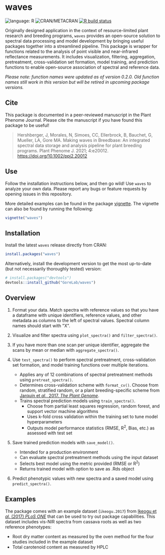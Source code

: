 # waves

<!-- badges: start -->
![language: R](https://img.shields.io/badge/language-R-blue.svg)
![CRAN/METACRAN](https://img.shields.io/cran/v/waves?label=CRAN)
[![R build status](https://github.com/GoreLab/waves/workflows/R-CMD-check/badge.svg)](https://github.com/GoreLab/waves/actions)
<!-- badges: end -->

Originally designed application in the context of resource-limited plant research and breeding programs, `waves` provides an open-source solution to spectral data processing and model development by bringing useful packages together into a streamlined pipeline. This package is wrapper for functions related to the analysis of point visible and near-infrared reflectance measurements. It includes visualization, filtering, aggregation, pretreatment, cross-validation set formation, model training, and prediction functions to enable open-source association of spectral and reference data. 

*Please note: function names were updated as of version 0.2.0. Old function names still work in this version but will be retired in upcoming package versions.*

## Cite
This package is documented in a peer-reviewed manuscript in the Plant Phenome Journal. Please cite the manuscript if you have found this package to be useful! 

> Hershberger, J, Morales, N, Simoes, CC, Ellerbrock, B, Bauchet, G, Mueller, LA, Gore MA. Making waves in Breedbase: An integrated spectral data storage and analysis pipeline for plant breeding programs. Plant Phenome J. 2021; 4:e20012. https://doi.org/10.1002/ppj2.20012


## Use

Follow the installation instructions below, and then go wild! Use `waves` to analyze your own data. Please report any bugs or feature requests by opening issues in this repository.

More detailed examples can be found in the package [vignette](https://gorelab.github.io/waves/articles/waves.html). The vignette can also be found by running the following:
``` r
vignette("waves")
```

## Installation
Install the latest `waves` release directly from CRAN: 
``` r
install.packages("waves")
```
Alternatively, install the development version to get the most up-to-date (but not necessarily thoroughly tested) version:
``` r
# install.packages("devtools")
devtools::install_github("GoreLab/waves")
```

## Overview
1. Format your data. Match spectra with reference values so that you have a dataframe with unique identifiers, reference values, and other metadata as columns to the left of spectral values. Spectral column names should start with "X".

2. Visualize and filter spectra using `plot_spectra()` and `filter_spectra()`.

3. If you have more than one scan per unique identifier, aggregate the scans by mean or median with `aggregate_spectra()`.

4. Use `test_spectra()` to perform spectral pretreatment, cross-validation set formation, and model training functions over multiple iterations.
    - Applies any of 12 combinations of spectral pretreatment methods using `pretreat_spectra()`.
    - Determines cross-validation scheme with `format_cv()`. Choose from random, stratified random, or a plant breeding-specific scheme from [Jarqu&iacute;n et *al.*, 2017. *The Plant Genome*](https://doi.org/10.3835/plantgenome2016.12.0130).
    - Trains spectral prediction models using `train_spectra()`.
        - Choose from partial least squares regression, random forest, and support vector machine algorithms
        - Uses k-fold cross validation within the training set to tune model hyperparameters
        - Outputs model performance statistics (RMSE, R<sup>2</sup>, Bias, etc.) as assessed with test set

5. Save trained prediction models with `save_model()`.
    - Intended for a production environment
    - Can evaluate spectral pretreatment methods using the input dataset
    - Selects best model using the metric provided (RMSE or  R<sup>2</sup>)
    - Returns trained model with option to save as .Rds object

6. Predict phenotypic values with new spectra and a saved model using `predict_spectra()`.


## Examples

The package comes with an example dataset (`ikeogu.2017`) from [Ikeogu et *al.* (2017) *PLoS ONE*](https://doi.org/10.1371/journal.pone.0188918) that can be used to try out package capabilities. This dataset includes vis-NIR spectra from cassava roots as well as two reference phenotypes:

* Root dry matter content as measured by the oven method for the four studies included in the example dataset
* Total carotenoid content as measured by HPLC





